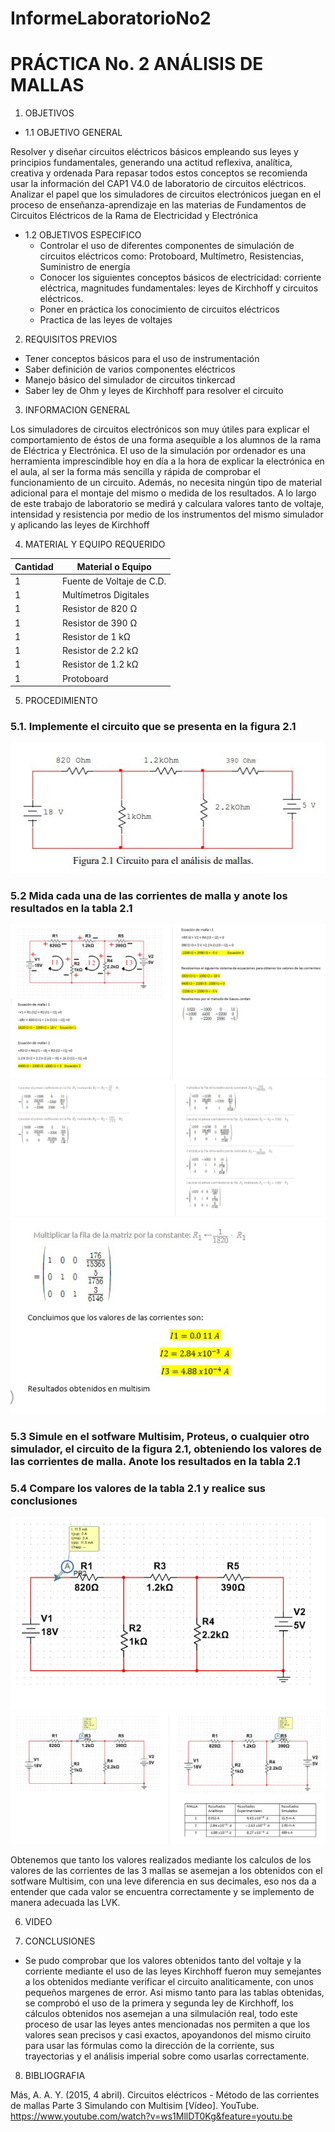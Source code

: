 InformeLaboratorioNo2
==========================
# PRÁCTICA No. 2 ANÁLISIS DE MALLAS
1. OBJETIVOS
* 1.1 OBJETIVO GENERAL

Resolver y diseñar circuitos eléctricos básicos empleando sus leyes y principios fundamentales, generando una actitud reflexiva, analítica, creativa y ordenada 
Para repasar todos estos conceptos se recomienda usar la información del CAP1 V4.0 de laboratorio de circuitos eléctricos. Analizar el papel que los simuladores de circuitos electrónicos juegan en el proceso de enseñanza-aprendizaje en las materias de Fundamentos de Circuitos Eléctricos de la Rama de Electricidad y Electrónica

* 1.2 OBJETIVOS ESPECIFICO
  * Controlar el uso de diferentes componentes de simulación de circuitos eléctricos como: Protoboard, Multímetro, Resistencias, Suministro de energía  
  * Conocer los siguientes conceptos básicos de electricidad: corriente eléctrica, magnitudes fundamentales: leyes de Kirchhoff y circuitos eléctricos.
  * Poner en práctica los conocimiento de circuitos eléctricos 
  * Practica de las leyes de voltajes 

2. REQUISITOS PREVIOS
  * Tener conceptos  básicos para el uso  de instrumentación 
  * Saber definición de varios componentes eléctricos 
  * Manejo básico del simulador de circuitos tinkercad
  * Saber ley de Ohm y leyes de Kirchhoff para resolver el circuito 

3. INFORMACION GENERAL 

Los simuladores de circuitos electrónicos son muy útiles para explicar el comportamiento de éstos de una forma asequible a los alumnos de la rama de Eléctrica y Electrónica.
El uso de la simulación por ordenador es una herramienta imprescindible hoy en día a la hora de explicar la electrónica en el aula, al ser la forma más sencilla y rápida de comprobar el funcionamiento de un circuito. Además, no necesita ningún tipo de material adicional para el montaje del mismo o medida de los resultados. A lo largo de este trabajo de laboratorio se medirá y calculara valores tanto de voltaje, intensidad y resistencia por medio de los instrumentos del mismo simulador y aplicando las leyes de Kirchhoff

4. MATERIAL Y EQUIPO REQUERIDO

| Cantidad | Material o Equipo | 
| --------- | --------- | 
| 1 | Fuente de Voltaje de C.D. | 
| 1 | Multímetros Digitales | 
| 1 | Resistor de 820 Ω |
| 1 | Resistor de 390 Ω | 
| 1 | Resistor de 1 kΩ | 
| 1 | Resistor de 2.2 kΩ | 
| 1 | Resistor de 1.2 kΩ | 
| 1 | Protoboard | 

5. PROCEDIMIENTO

### 5.1. Implemente el circuito que se presenta en la figura 2.1
![Screenshot](DEBER3Y4/1.jpg)

### 5.2 Mida cada una de las corrientes de malla y anote los resultados en la tabla 2.1
![Screenshot](DEBER3Y4/2.jpg)
![Screenshot](DEBER3Y4/3.jpg)
![Screenshot](DEBER3Y4/4.jpg)
 
### 5.3 Simule en el sotfware Multisim, Proteus, o cualquier otro simulador, el circuito de la figura 2.1, obteniendo los valores de las corrientes de malla. Anote los resultados en la tabla 2.1
 
### 5.4 Compare los valores de la tabla 2.1 y realice sus conclusiones

![Screenshot](DEBER3Y4/5.jpg)
![Screenshot](DEBER3Y4/6.jpg)

Obtenemos que tanto los valores realizados mediante los calculos de los valores de las corrientes de las 3 mallas se asemejan a los obtenidos con el sotfware Multisim, con una leve diferencia en sus decimales, eso nos da a entender que cada valor se encuentra correctamente y se implemento de manera adecuada las LVK.

6. VIDEO


7. CONCLUSIONES

 - Se pudo comprobar que los valores obtenidos tanto del voltaje y la corriente mediante el uso de las leyes Kirchhoff fueron muy semejantes a los obtenidos mediante verificar el circuito analiticamente, con unos pequeños margenes de error.
Asi mismo tanto para las tablas obtenidas, se comprobó el uso de la primera y segunda ley de Kirchhoff, los cálculos obtenidos nos asemejan a una silmulación real, todo este proceso de usar las leyes antes mencionadas nos permiten a que los valores sean precisos y casi exactos, apoyandonos del mismo ciruito para usar las fórmulas como la dirección de la corriente, sus trayectorias y el análisis imperial sobre como usarlas correctamente.

8. BIBLIOGRAFIA

Más, A. A. Y. (2015, 4 abril). Circuitos eléctricos - Método de las corrientes de mallas Parte 3 Simulando con Multisim [Vídeo]. YouTube. https://www.youtube.com/watch?v=ws1MllDT0Kg&feature=youtu.be
